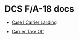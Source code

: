 # DCS F/A-18 docs

- [Case I Carrier Landing](/sim/dcs_fa-18/carrier_landing_case_1)

- [Carrier Take Off](/sim/dcs_fa-18/carrier_take_off)
